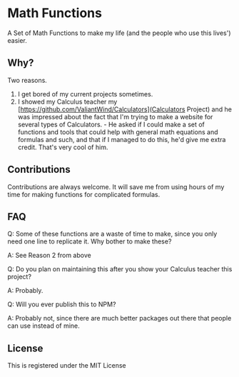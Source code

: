 # Math Functions

A Set of Math Functions to make my life (and the people who use this lives') easier.

## Why?

Two reasons.

1. I get bored of my current projects sometimes.
  2. I showed my Calculus teacher my [https://github.com/ValiantWind/Calculators](Calculators Project) and he was impressed about the fact that I'm trying to make a website for several types of Calculators.
    - He asked if I could make a set of functions and tools that could help with general math equations and formulas and such, and that if I managed to do this, he'd give me extra credit. That's very cool of him.

## Contributions

Contributions are always welcome. It will save me from using hours of my time for making functions for complicated formulas. 

## FAQ

Q: Some of these functions are a waste of time to make, since you only need one line to replicate it. Why bother to make these?

A: See Reason 2 from above

Q: Do you plan on maintaining this after you show your Calculus teacher this project?

A: Probably.

Q: Will you ever publish this to NPM?

A: Probably not, since there are much better packages out there that people can use instead of mine.

## License
This is registered under the MIT License
